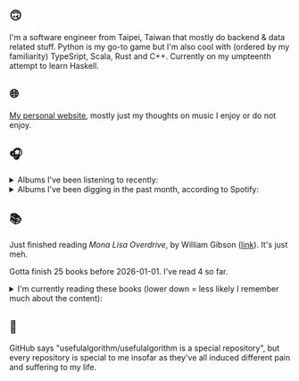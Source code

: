 ## 🙃

I'm a software engineer from Taipei, Taiwan that mostly do backend & data related stuff. Python is my go-to game but I'm also cool with (ordered by my familiarity) TypeSript, Scala, Rust and C++. Currently on my umpteenth attempt to learn Haskell.

## 🌐

[My personal website](https://usefulalgorithm.github.io/), mostly just my thoughts on music I enjoy or do not enjoy.

## 🎧

<details>
<summary>Albums I've been listening to recently:</summary>

- _Mahōgakkō_, by Hakushi Hasegawa
- _Secrets Of The Beehive (Remastered 2003)_, by David Sylvian
- _卵_, by betcover!!
- _She (Reissue)_, by Hisato Higuchi
- _Born of the Sea_, by Lara Sarkissian
- _If I don't make it, I love u_, by Still House Plants
- _歪曲_, by Shing02
- _Fresques Sur Les Parois Secretes Du Crane_, by Cheval De Frise
- _Void_, by Void
- _The Trident_, by Unearthly Trance
- _Disappeared Behind the Sun_, by Angles 9, Martin Küchen
- _Periods Make Sense_, by Sutekh
- _The Triad_, by Pantha Du Prince
- _Konfusion_, by Skalpel
- _Dreamless Sleep_, by Evan Caminiti
- _The Rose Has Teeth In The Mouth Of A Beast_, by Matmos
- _Repetition_, by Unwound
- _Cavalcade_, by black midi
- _SIREN PROPAGANDA_, by SMTK
- _Larderello_, by Dos Monos

</details>

<details>
<summary>Albums I've been digging in the past month, according to Spotify:</summary>

- _卵_, by betcover!!
- _馬_, by betcover!!
- _Endlessness_, by Nala Sinephro
- _Seven Reorganisations_, by Beatrice Dillon, Explore Ensemble
- _Intrinsic Rhythm_, by Perila
- _Palookaville_, by Serengeti
- _Mahōgakkō_, by Hakushi Hasegawa
- _Trellis_, by Lifted
- _sentiment_, by claire rousay
- _Damaged_, by Ghost Dubs
- _Naya_, by Dawuna
- _How to Rescue Things_, by Bill Orcutt
- _forge_, by KMRU
- _You Only Die 1nce_, by Freddie Gibbs
- _Skylla_, by Ruth Goller
- _Great Doubt_, by Astrid Sonne
- _Larderello_, by Dos Monos
- _I LAY DOWN MY LIFE FOR YOU_, by JPEGMAFIA
- _11100011_, by Asian Glow

</details>

## 📚

Just finished reading _Mona Lisa Overdrive_, by William Gibson ([link](https://hardcover.app/books/mona-lisa-overdrive)). It's just meh.

Gotta finish 25 books before 2026-01-01. I've read 4 so far.

<details>
<summary>I'm currently reading these books (lower down = less likely I remember much about the content):</summary>

- _The Absence of Myth: Writings on Surrealism_, by Georges Bataille, Michael   Richardson ([link](https://hardcover.app/books/the-absence-of-myth-writings-on-surrealism))
- _Genesis and Trace: Derrida Reading Husserl and Heidegger_, by Paola Marrati, Simon Sparks ([link](https://hardcover.app/books/genesis-and-trace))
- _Philosophical Chemistry: Genealogy of a Scientific Field_, by Manuel DeLanda ([link](https://hardcover.app/books/philosophical-chemistry))
- _Political Categories: Thinking Beyond Concepts_, by Michael Marder ([link](https://hardcover.app/books/political-categories))
- _Regeneration_, by Pat Barker ([link](https://hardcover.app/books/regeneration-1991))
- _K-punk_, by Mark Fisher ([link](https://hardcover.app/books/k-punk-2018))
- _A Biography of Ordinary Man: On Authorities and Minorities_, by François Laruelle, Jessie Hock, and friends ([link](https://hardcover.app/books/a-biography-of-ordinary-man))
- _A Short History of Decay_, by Emil M. Cioran, Richard Howard ([link](https://hardcover.app/books/a-short-history-of-decay))
- _Anti-Oedipus_, by Gilles Deleuze, Félix Guattari, and friends ([link](https://hardcover.app/books/anti-oedipus))
- _A Thousand Plateaus_, by Gilles Deleuze ([link](https://hardcover.app/books/a-thousand-plateaus))

</details>

## 💬

GitHub says "usefulalgorithm/usefulalgorithm is a special repository", but every repository is special to me insofar as they've all induced different pain and suffering to my life.